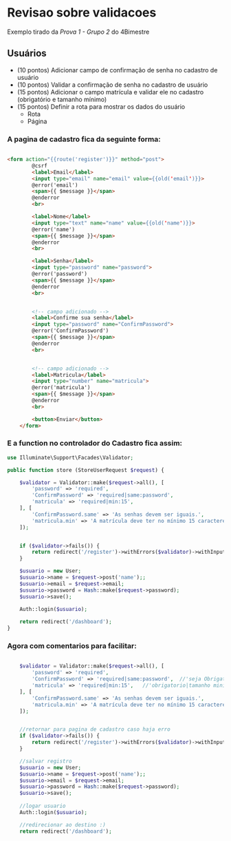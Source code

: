 # Revisao sobre validacoes

Exemplo tirado da *Prova 1 - Grupo 2* do 4Bimestre

## Usuários

* (10 pontos) Adicionar campo de confirmação de senha no cadastro de usuário
* (10 pontos) Validar a confirmação de senha no cadastro de usuário
* (15 pontos) Adicionar o campo matrícula e validar ele no cadastro (obrigatório e
tamanho mínimo)
* (15 pontos) Definir a rota para mostrar os dados do usuário
    * Rota
    * Página


### A pagina de cadastro fica da seguinte forma:
```html

<form action="{{route('register')}}" method="post">
        @csrf
        <label>Email</label> 
        <input type="email" name="email" value={{old('email')}}>   
        @error('email')
        <span>{{ $message }}</span>
        @enderror
        <br>

        <label>Nome</label> 
        <input type="text" name="name" value={{old('name')}}>
        @error('name')
        <span>{{ $message }}</span>
        @enderror
        <br>

        <label>Senha</label> 
        <input type="password" name="password">
        @error('password')
        <span>{{ $message }}</span>
        @enderror
        <br>


        <!-- campo adicionado -->
        <label>Confirme sua senha</label> 
        <input type="password" name="ConfirmPassword">
        @error('ConfirmPassword')
        <span>{{ $message }}</span>
        @enderror
        <br>


        <!-- campo adicionado -->
        <label>Matricula</label> 
        <input type="number" name="matricula">
        @error('matricula')
        <span>{{ $message }}</span>
        @enderror
        <br>

        <button>Enviar</button>
    </form>
```

### E a function no controlador do Cadastro fica assim:

```php
use Illuminate\Support\Facades\Validator;

public function store (StoreUserRequest $request) {

    $validator = Validator::make($request->all(), [
        'password' => 'required',
        'ConfirmPassword' => 'required|same:password',
        'matricula' => 'required|min:15',
    ], [
        'ConfirmPassword.same' => 'As senhas devem ser iguais.',
        'matricula.min' => 'A matrícula deve ter no mínimo 15 caracteres.',
    ]);


    if ($validator->fails()) {
        return redirect('/register')->withErrors($validator)->withInput();
    }

    $usuario = new User;
    $usuario->name = $request->post('name');;
    $usuario->email = $request->email;
    $usuario->password = Hash::make($request->password);
    $usuario->save();
    
    Auth::login($usuario);

    return redirect('/dashboard');
}

```

### Agora com comentarios para facilitar:

```php 

    $validator = Validator::make($request->all(), [
        'password' => 'required',
        'ConfirmPassword' => 'required|same:password',  //'seja Obrigatorio|seja igual a password',
        'matricula' => 'required|min:15',   //'obrigatorio|tamanho minimo:15
    ], [
        'ConfirmPassword.same' => 'As senhas devem ser iguais.',       //mensagens de erro
        'matricula.min' => 'A matrícula deve ter no mínimo 15 caracteres.',
    ]);


    //retornar para pagina de cadastro caso haja erro
    if ($validator->fails()) {
        return redirect('/register')->withErrors($validator)->withInput();
    }

    //salvar registro
    $usuario = new User;
    $usuario->name = $request->post('name');;
    $usuario->email = $request->email;
    $usuario->password = Hash::make($request->password);
    $usuario->save();
    
    //logar usuario
    Auth::login($usuario);

    //redirecionar ao destino :)
    return redirect('/dashboard');


```